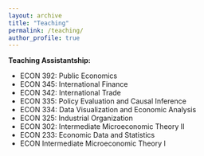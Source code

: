 ```yaml
---
layout: archive
title: "Teaching"
permalink: /teaching/
author_profile: true
---
```


**Teaching Assistantship:**
* ECON 392: Public Economics
* ECON 345: International Finance
* ECON 342: International Trade
* ECON 335: Policy Evaluation and Causal Inference
* ECON 334: Data Visualization and Economic Analysis
* ECON 325: Industrial Organization
* ECON 302: Intermediate Microeconomic Theory II
* ECON 233: Economic Data and Statistics
* ECON Intermediate Microeconomic Theory I

